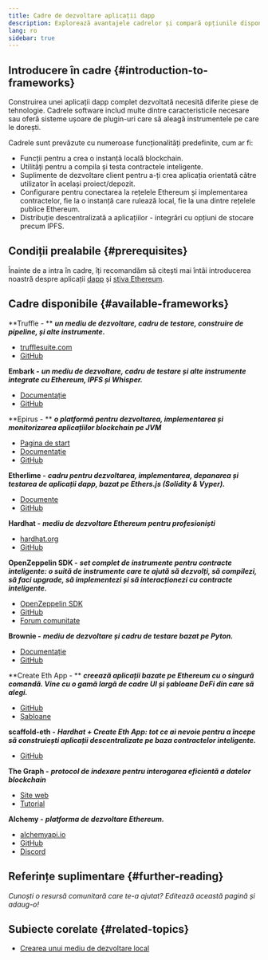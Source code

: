 ```yaml
---
title: Cadre de dezvoltare aplicații dapp
description: Explorează avantajele cadrelor și compară opțiunile disponibile.
lang: ro
sidebar: true
---
```


## Introducere în cadre {#introduction-to-frameworks}

Construirea unei aplicații dapp complet dezvoltată necesită diferite piese de tehnologie. Cadrele software includ multe dintre caracteristicile necesare sau oferă sisteme ușoare de plugin-uri care să aleagă instrumentele pe care le dorești.

Cadrele sunt prevăzute cu numeroase funcționalități predefinite, cum ar fi:

- Funcții pentru a crea o instanță locală blockchain.
- Utilități pentru a compila și testa contractele inteligente.
- Suplimente de dezvoltare client pentru a-ți crea aplicația orientată către utilizator în același proiect/depozit.
- Configurare pentru conectarea la rețelele Ethereum și implementarea contractelor, fie la o instanță care rulează local, fie la una dintre rețelele publice Ethereum.
- Distribuție descentralizată a aplicațiilor - integrări cu opțiuni de stocare precum IPFS.

## Condiții prealabile {#prerequisites}

Înainte de a intra în cadre, îți recomandăm să citești mai întâi introducerea noastră despre aplicații [dapp](/developers/docs/dapps/) și [stiva Ethereum](/developers/docs/ethereum-stack/).

## Cadre disponibile {#available-frameworks}

**Truffle - ** **_un mediu de dezvoltare, cadru de testare, construire de pipeline, și alte instrumente._**

- [trufflesuite.com](https://www.trufflesuite.com/)
- [GitHub](https://github.com/trufflesuite/truffle)

**Embark -** **_un mediu de dezvoltare, cadru de testare și alte instrumente integrate cu Ethereum, IPFS și Whisper._**

- [Documentație](https://embark.status.im/docs/)
- [GitHub](https://github.com/embark-framework/embark)

**Epirus - ** **_o platformă pentru dezvoltarea, implementarea și monitorizarea aplicațiilor blockchain pe JVM_**

- [Pagina de start](https://www.web3labs.com/epirus)
- [Documentație](https://docs.epirus.io)
- [GitHub](https://github.com/epirus-io/epirus-cli)

**Etherlime -** **_cadru pentru dezvoltarea, implementarea, depanarea și testarea de aplicații dapp, bazat pe Ethers.js (Solidity & Vyper)._**

- [Documente](https://etherlime.readthedocs.io/en/latest/)
- [GitHub](https://github.com/LimeChain/etherlime)

**Hardhat -** **_mediu de dezvoltare Ethereum pentru profesioniști_**

- [hardhat.org](https://hardhat.org)
- [GitHub](https://github.com/nomiclabs/hardhat)

**OpenZeppelin SDK -** **_set complet de instrumente pentru contracte inteligente: o suită de instrumente care te ajută să dezvolți, să compilezi, să faci upgrade, să implementezi și să interacționezi cu contracte inteligente._**

- [OpenZeppelin SDK](https://openzeppelin.com/sdk/)
- [GitHub](https://github.com/OpenZeppelin/openzeppelin-sdk)
- [Forum comunitate](https://forum.openzeppelin.com/c/support/17)

**Brownie -** **_mediu de dezvoltare și cadru de testare bazat pe Pyton._**

- [Documentație](https://eth-brownie.readthedocs.io/en/latest/)
- [GitHub](https://github.com/eth-brownie/brownie)

**Create Eth App - ** **_creează aplicații bazate pe Ethereum cu o singură comandă. Vine cu o gamă largă de cadre UI și șabloane DeFi din care să alegi._**

- [GitHub](https://github.com/paulrberg/create-eth-app)
- [Șabloane](https://github.com/PaulRBerg/create-eth-app/tree/develop/templates)

**scaffold-eth -** **_Hardhat + Create Eth App: tot ce ai nevoie pentru a începe să construiești aplicații descentralizate pe baza contractelor inteligente._**

- [GitHub](https://github.com/austintgriffith/scaffold-eth)

**The Graph -** **_protocol de indexare pentru interogarea eficientă a datelor blockchain_**

- [Site web](https://thegraph.com/)
- [Tutorial](/developers/tutorials/the-graph-fixing-web3-data-querying/)

**Alchemy -** **_platforma de dezvoltare Ethereum._**

- [alchemyapi.io](https://alchemyapi.io/)
- [GitHub](https://github.com/alchemyplatform)
- [Discord](https://discord.gg/kwqVnrA)

## Referințe suplimentare {#further-reading}

_Cunoști o resursă comunitară care te-a ajutat? Editează această pagină și adaug-o!_

## Subiecte corelate {#related-topics}

- [Crearea unui mediu de dezvoltare local](/developers/local-environment/)
